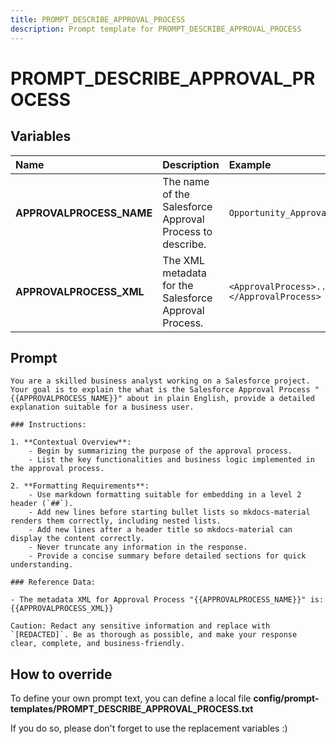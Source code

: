 ```yaml
---
title: PROMPT_DESCRIBE_APPROVAL_PROCESS
description: Prompt template for PROMPT_DESCRIBE_APPROVAL_PROCESS
---
```


# PROMPT_DESCRIBE_APPROVAL_PROCESS

## Variables

| Name                     | Description                                              | Example                                  |
|:-------------------------|:---------------------------------------------------------|:-----------------------------------------|
| **APPROVALPROCESS_NAME** | The name of the Salesforce Approval Process to describe. | `Opportunity_Approval`                   |
| **APPROVALPROCESS_XML**  | The XML metadata for the Salesforce Approval Process.    | `<ApprovalProcess>...</ApprovalProcess>` |

## Prompt

```
You are a skilled business analyst working on a Salesforce project. Your goal is to explain the what is the Salesforce Approval Process "{{APPROVALPROCESS_NAME}}" about in plain English, provide a detailed explanation suitable for a business user.

### Instructions:

1. **Contextual Overview**:
    - Begin by summarizing the purpose of the approval process.
    - List the key functionalities and business logic implemented in the approval process.

2. **Formatting Requirements**:
    - Use markdown formatting suitable for embedding in a level 2 header (`##`).
    - Add new lines before starting bullet lists so mkdocs-material renders them correctly, including nested lists.
    - Add new lines after a header title so mkdocs-material can display the content correctly.
    - Never truncate any information in the response.
    - Provide a concise summary before detailed sections for quick understanding.

### Reference Data:

- The metadata XML for Approval Process "{{APPROVALPROCESS_NAME}}" is:
{{APPROVALPROCESS_XML}}

Caution: Redact any sensitive information and replace with `[REDACTED]`. Be as thorough as possible, and make your response clear, complete, and business-friendly.

```

## How to override

To define your own prompt text, you can define a local file **config/prompt-templates/PROMPT_DESCRIBE_APPROVAL_PROCESS.txt**

If you do so, please don't forget to use the replacement variables :)
